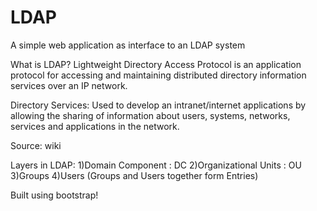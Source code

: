 # LDAP

A simple web application as interface to an LDAP system

What is LDAP?
Lightweight Directory Access Protocol is an application protocol for accessing and maintaining distributed directory information services over an IP network. 

Directory Services: Used to develop an intranet/internet applications by allowing the sharing of information about users, systems, networks, services and applications in the network.

Source: wiki

Layers in LDAP:
1)Domain Component : DC
2)Organizational Units : OU
3)Groups
4)Users (Groups and Users together form Entries)


Built using bootstrap!
